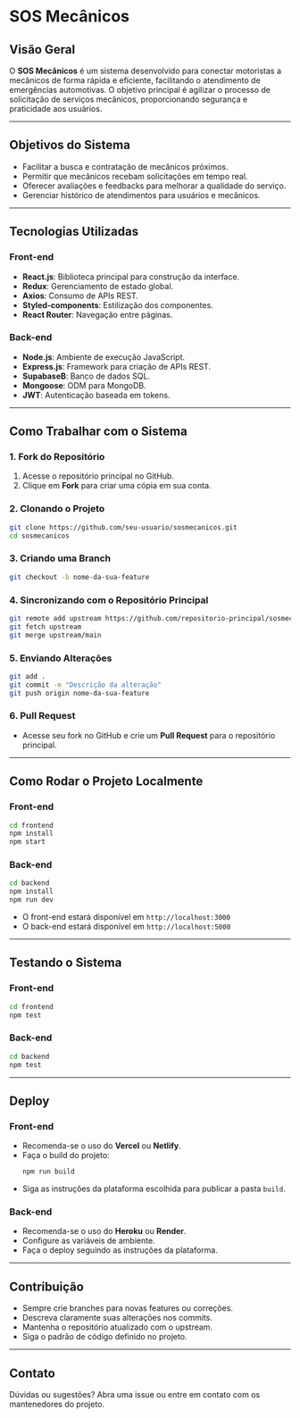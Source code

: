 # SOS Mecânicos

## Visão Geral

O **SOS Mecânicos** é um sistema desenvolvido para conectar motoristas a mecânicos de forma rápida e eficiente, facilitando o atendimento de emergências automotivas. O objetivo principal é agilizar o processo de solicitação de serviços mecânicos, proporcionando segurança e praticidade aos usuários.

---

## Objetivos do Sistema

- Facilitar a busca e contratação de mecânicos próximos.
- Permitir que mecânicos recebam solicitações em tempo real.
- Oferecer avaliações e feedbacks para melhorar a qualidade do serviço.
- Gerenciar histórico de atendimentos para usuários e mecânicos.

---

## Tecnologias Utilizadas

### Front-end

- **React.js**: Biblioteca principal para construção da interface.
- **Redux**: Gerenciamento de estado global.
- **Axios**: Consumo de APIs REST.
- **Styled-components**: Estilização dos componentes.
- **React Router**: Navegação entre páginas.

### Back-end

- **Node.js**: Ambiente de execução JavaScript.
- **Express.js**: Framework para criação de APIs REST.
- **SupabaseB**: Banco de dados SQL.
- **Mongoose**: ODM para MongoDB.
- **JWT**: Autenticação baseada em tokens.

---

## Como Trabalhar com o Sistema

### 1. Fork do Repositório

1. Acesse o repositório principal no GitHub.
2. Clique em **Fork** para criar uma cópia em sua conta.

### 2. Clonando o Projeto

```bash
git clone https://github.com/seu-usuario/sosmecanicos.git
cd sosmecanicos
```

### 3. Criando uma Branch

```bash
git checkout -b nome-da-sua-feature
```

### 4. Sincronizando com o Repositório Principal

```bash
git remote add upstream https://github.com/repositorio-principal/sosmecanicos.git
git fetch upstream
git merge upstream/main
```

### 5. Enviando Alterações

```bash
git add .
git commit -m "Descrição da alteração"
git push origin nome-da-sua-feature
```

### 6. Pull Request

- Acesse seu fork no GitHub e crie um **Pull Request** para o repositório principal.

---

## Como Rodar o Projeto Localmente

### Front-end

```bash
cd frontend
npm install
npm start
```

### Back-end

```bash
cd backend
npm install
npm run dev
```

- O front-end estará disponível em `http://localhost:3000`
- O back-end estará disponível em `http://localhost:5000`

---

## Testando o Sistema

### Front-end

```bash
cd frontend
npm test
```

### Back-end

```bash
cd backend
npm test
```

---

## Deploy

### Front-end

- Recomenda-se o uso do **Vercel** ou **Netlify**.
- Faça o build do projeto:
    ```bash
    npm run build
    ```
- Siga as instruções da plataforma escolhida para publicar a pasta `build`.

### Back-end

- Recomenda-se o uso do **Heroku** ou **Render**.
- Configure as variáveis de ambiente.
- Faça o deploy seguindo as instruções da plataforma.

---

## Contribuição

- Sempre crie branches para novas features ou correções.
- Descreva claramente suas alterações nos commits.
- Mantenha o repositório atualizado com o upstream.
- Siga o padrão de código definido no projeto.

---

## Contato

Dúvidas ou sugestões? Abra uma issue ou entre em contato com os mantenedores do projeto.
